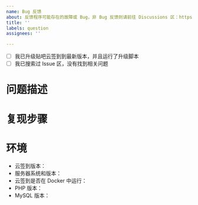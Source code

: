 ```yaml
---
name: Bug 反馈
about: 反馈程序可能存在的故障或 Bug，非 Bug 反馈则请前往 Discussions 区：https://github.com/MoeNetwork/Tieba-Cloud-Sign/discussions
title: ''
labels: question
assignees: ''

---
```



<!-- 在提交 Bug 反馈之前，请确保您已经完成了下述操作！ 否则您将不会得到答复 -->
<!-- 非 Bug 反馈则请前往 Discussions 区：https://github.com/MoeNetwork/Tieba-Cloud-Sign/discussions -->

- [ ] 我已升级贴吧云签到到最新版本，并且运行了升级脚本
- [ ] 我已搜索过 Issue 区，没有找到相关问题

<!-- 请严格按照下面的格式来填写 -->

# 问题描述
<!-- 请在下面清晰而简明地描述发生了什么问题，并附上截图和日志 -->

# 复现步骤
<!-- 请在下面详细地描述你经过了哪些步骤产生了这个问题 -->

# 环境
<!-- 请在下面详细地描述本程序的运行环境 -->

 - 云签到版本：
 - 服务器系统和版本：
 - 云签到是否在 Docker 中运行：
 - PHP 版本：
 - MySQL 版本：
